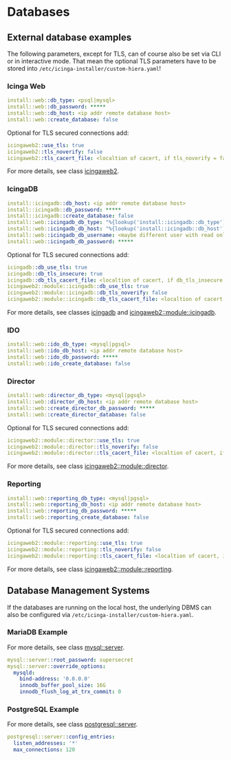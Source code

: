 # Databases

## External database examples

The following parameters, except for TLS, can of course also be set via CLI or in interactive mode. That mean the optional TLS parameters have to be stored into `/etc/icinga-installer/custom-hiera.yaml`!

### Icinga Web

```yaml
install::web::db_type: <psql|mysql>
install::web::db_password: *****
install::web::db_host: <ip addr remote database host>
install::web::create_database: false
```

Optional for TLS secured connections add:

```yaml
icingaweb2::use_tls: true
icingaweb2::tls_noverify: false
icingaweb2::tls_cacert_file: <localtion of cacert, if tls_noverify = false>
```

For more details, see class [icingaweb2](https://github.com/Icinga/puppet-icingaweb2/blob/master/REFERENCE.md#icingaweb2).

### IcingaDB

```yaml
install::icingadb::db_host: <ip addr remote database host>
install::icingadb::db_password: *****
install::icingadb::create_database: false
install::web::icingadb_db_type: "%{lookup('install::icingadb::db_type')}"
install::web::icingadb_db_host: "%{lookup('install::icingadb::db_host')}"
install::web::icingadb_db_username: <maybe different user with read only permissions>
install::web::icingadb_db_password: *****
```

Optional for TLS secured connections add:

```yaml
icingadb::db_use_tls: true
icingadb::db_tls_insecure: true
icingadb::db_tls_cacert_file: <localtion of cacert, if db_tls_insecure = true>
icingaweb2::module::icingadb::db_use_tls: true
icingaweb2::module::icingadb::db_tls_noverify: false
icingaweb2::module::icingadb::db_tls_cacert_file: <localtion of cacert, if db_tls_noverify = false>
```

For more details, see classes [icingadb](https://github.com/Icinga/puppet-icingadb/blob/main/REFERENCE.md#icingadb) and [icingaweb2::module::icingadb](https://github.com/Icinga/puppet-icingaweb2/blob/master/REFERENCE.md#icingaweb2moduleicingadb).

### IDO

```yaml
install::web::ido_db_type: <mysql|pgsql>
install::web::ido_db_host: <ip addr remote database host>
install::web::ido_db_password: *****
install::web::ido_create_database: false
```

### Director

```yaml
install::web::director_db_type: <mysql|pgsql>
install::web::director_db_host: <ip addr remote database host>
install::web::create_director_db_password: *****
install::web::create_director_database: false
```

Optional for TLS secured connections add:

```yaml
icingaweb2::module::director::use_tls: true
icingaweb2::module::director::tls_noverify: false
icingaweb2::module::director::tls_cacert_file: <localtion of cacert, if tls_noverify = false>
```

For more details, see class [icingaweb2::module::director](https://github.com/Icinga/puppet-icingaweb2/blob/master/REFERENCE.md#icingaweb2moduledirector).

### Reporting

```yaml
install::web::reporting_db_type: <mysql|pgsql>
install::web::reporting_db_host: <ip addr remote database host>
install::web::reporting_db_password: *****
install::web::reporting_create_database: false
```

Optional for TLS secured connections add:

```yaml
icingaweb2::module::reporting::use_tls: true
icingaweb2::module::reporting::tls_noverify: false
icingaweb2::module::reporting::tls_cacert_file: <localtion of cacert, if tls_noverify = false>
```

For more details, see class [icingaweb2::module::reporting](https://github.com/Icinga/puppet-icingaweb2/blob/master/REFERENCE.md#icingaweb2modulereporting).

## Database Management Systems

If the databases are running on the local host, the underlying DBMS can also be configured via `/etc/icinga-installer/custom-hiera.yaml`.

### MariaDB Example

For more details, see class [mysql::server](https://github.com/puppetlabs/puppetlabs-mysql/blob/main/REFERENCE.md#mysqlserver).

```yaml
mysql::server::root_password: supersecret
mysql::server::override_options:
  mysqld:
    bind-address: '0.0.0.0'
    innodb_buffer_pool_size: 16G
    innodb_flush_log_at_trx_commit: 0
```

### PostgreSQL Example

For more details, see class [postgresql::server](https://github.com/puppetlabs/puppetlabs-postgresql/blob/main/REFERENCE.md#postgresqlserver).

```yaml
postgresql::server::config_entries:
  listen_addresses: '*'
  max_connections: 120
```
